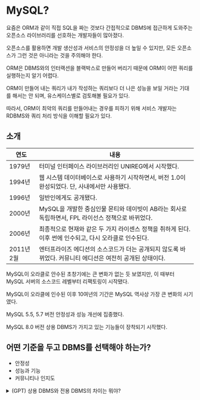 # MySQL?

요즘은 ORM과 같이 직접 SQL을 짜는 것보다 간접적으로 DBMS에 접근하게 도와주는 오픈소스 라이브러리를 선호하는 개발자들이 많아졌다.

오픈소스를 활용하면 개발 생산성과 서비스의 안정성을 더 높일 수 있지만, 모든 오픈소스가 그런 것은 아니라는 것을 주의해야 한다.

ORM은 DBMS와의 인터랙션을 블랙박스로 만들어 버리기 때문에 ORM이 어떤 쿼리를 실행하는지 알기 어렵다.

ORM이 만들어 내는 쿼리가 내가 작성하는 쿼리보다 더 나은 성능을 보일 거라는 기대를 해서는 안 되며, 유스케이스별로 검토해볼 필요가 있다.

따라서, ORM이 최악의 쿼리를 만들어내는 경우를 피하기 위해 서비스 개발자는 RDBMS와 쿼리 처리 방식을 이해할 필요가 있다.

  

## 소개

| 연도  | 내용  |
| --- | --- |
| 1979년<br> | 터미널 인터페이스 라이브러리인 UNIREG에서 시작했다.<br> |
| 1994년<br> | 웹 시스템 데이터베이스로 사용하기 시작하면서, 버전 1.0이 완성되었다. 단, 사내에서만 사용됐다.<br> |
| 1996년<br> | 일반인에게도 공개됐다.<br> |
| 2000년<br> | MySQL을 개발한 중심인물 몬티와 데이빗이 AB라는 회사로 독립하면서, FPL 라이선스 정책으로 바뀌었다. |
| 2006년<br> | 최종적으로 현재와 같은 두 가지 라이센스 정책을 취하게 된다. 이후 썬에 인수되고, 다시 오라클로 인수된다.<br> |
| 2011년 2월<br> | 엔터프라이즈 에디션의 소스코드가 더는 공개되지 않도록 바뀌었다. 커뮤니티 에디션은 여전히 공개된 상태이다.<br> |

  

MySQL이 오라클로 안수된 초창기에는 큰 변화가 없는 듯 보였지만, 이 때부터 MySQL 서버의 소스코드 레벨부터 리팩토링이 시작됐다.

MySQL이 오라클에 인수된 이후 10여년의 기간은 MySQL 역사상 가장 큰 변화의 시기였다.

  

MySQL 5.5, 5.7 버전 안정성과 성능 개선에 집중했다.

MySQL 8.0 버전 상용 DBMS가 가지고 있는 기능들이 장착되기 시작했다.

  

## 어떤 기준을 두고 DBMS를 선택해야 하는가?

- 안정성
- 성능과 기능
- 커뮤니티나 인지도

  
<details>
    <summary>(GPT) 상용 DBMS와 전용 DBMS의 차이는 뭐야?</summary>

상용 DBMS(Commercial Database Management System)와 전용 DBMS(Dedicated Database Management System)는 각각의 목적과 용도에 따라 차이가 있습니다. 다음은 두 가지의 주요 차이점입니다.

1. **상용 DBMS**:
    - **정의**: 상용 DBMS는 상업적인 목적으로 개발된 데이터베이스 관리 시스템으로, 일반적으로 라이선스 비용을 지불하고 사용하는 제품입니다.
    - **예시**: Oracle Database, Microsoft SQL Server, IBM Db2 등이 있습니다.
    - **특징**:
        - 다양한 기능과 기술 지원을 제공하며, 대규모 기업 환경에서 사용하기 적합합니다.
        - 보안, 성능, 확장성 등에서 높은 신뢰성을 가지고 있습니다.
        - 사용자 지원 및 업데이트가 지속적으로 이루어집니다.

2. **전용 DBMS**:
    - **정의**: 전용 DBMS는 특정 용도나 환경에 맞추어 최적화된 데이터베이스 시스템으로, 특정 애플리케이션이나 서비스에만 사용됩니다.
    - **예시**: NoSQL 데이터베이스(예: MongoDB, Cassandra)나 특정 산업에 특화된 DBMS가 해당될 수 있습니다.
    - **특징**:
        - 특정 요구 사항에 맞춰 설계되며, 유연성과 성능 최적화에 중점을 둡니다.
        - 일반적으로 상용 제품보다 비용이 저렴하거나 오픈 소스로 제공되기도 합니다.
        - 특정 기능에 대해서는 뛰어난 성능을 발휘하지만, 일반적인 기능은 부족할 수 있습니다.

결론적으로, 상용 DBMS는 광범위한 기능과 지원을 제공하는 반면, 전용 DBMS는 특정 용도에 맞춰 최적화되어 있어 각기 다른 용도와 요구에 따라 선택할 수 있습니다.

</details>
